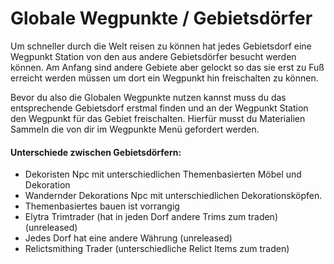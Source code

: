 # Globale Wegpunkte / Gebietsdörfer

Um schneller durch die Welt reisen zu können hat jedes Gebietsdorf eine Wegpunkt Station von den aus andere Gebietsdörfer besucht werden können. Am Anfang sind andere Gebiete aber gelockt so das sie erst zu Fuß erreicht werden müssen um dort ein Wegpunkt hin freischalten zu können.&#x20;

Bevor du also die Globalen Wegpunkte nutzen kannst muss du das entsprechende Gebietsdorf erstmal finden und an der Wegpunkt Station den Wegpunkt für das Gebiet freischalten. Hierfür musst du Materialien Sammeln die von dir im Wegpunkte Menü gefordert werden.

#### Unterschiede zwischen Gebietsdörfern:

* Dekoristen Npc mit unterschiedlichen Themenbasierten Möbel und Dekoration
* Wandernder Dekorations Npc mit unterschiedlichen Dekorationsköpfen.
* Themenbasiertes bauen ist vorrangig&#x20;
* Elytra Trimtrader (hat in jeden Dorf andere Trims zum traden) (unreleased)
* Jedes Dorf hat eine andere Währung (unreleased)
* Relictsmithing Trader (unterschiedliche Relict Items zum traden)
